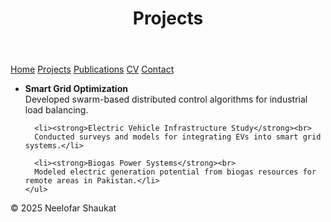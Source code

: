 <!DOCTYPE html>
<html lang="en">
<head>
  <meta charset="UTF-8">
  <title>Projects | Neelofar Shaukat</title>
  <link rel="stylesheet" href="style.css">
</head>
<body>
  <header>
    <h1>Projects</h1>
  </header>

  <nav>
    <a href="index.html">Home</a>
    <a href="projects.html">Projects</a>
    <a href="publications.html">Publications</a>
    <a href="cv.html">CV</a>
    <a href="contact.html">Contact</a>
  </nav>

  <main>
    <ul>
      <li><strong>Smart Grid Optimization</strong><br>
      Developed swarm-based distributed control algorithms for industrial load balancing.</li>

      <li><strong>Electric Vehicle Infrastructure Study</strong><br>
      Conducted surveys and models for integrating EVs into smart grid systems.</li>

      <li><strong>Biogas Power Systems</strong><br>
      Modeled electric generation potential from biogas resources for remote areas in Pakistan.</li>
    </ul>
  </main>

  <footer>
    <p>© 2025 Neelofar Shaukat</p>
  </footer>
</body>
</html>
